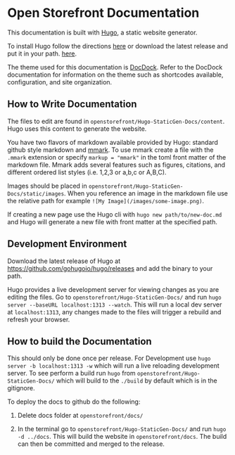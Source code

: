 # Open Storefront Documentation

This documentation is built with [Hugo](https://gohugo.io), a static website generator.

To install Hugo follow the directions [here](https://gohugo.io/getting-started/installing/) or download the latest release and put it in your path. [here](https://github.com/gohugoio/hugo/releases).

The theme used for this documentation is [DocDock](http://docdock.netlify.com). Refer to the DocDock documentation for information on the theme such as shortcodes available, configuration, and site organization.

## How to Write Documentation

The files to edit are found in `openstorefront/Hugo-StaticGen-Docs/content`. Hugo uses this content to generate the website.

You have two flavors of markdown available provided by Hugo: standard github style markdown and [mmark](https://github.com/miekg/mmark/wiki/Syntax). To use mmark create a file with the `.mmark` extension or specify `markup = "mmark"` in the toml front matter of the markdown file. Mmark adds several features such as figures, citations, and different ordered list styles (i.e. 1,2,3 or a,b,c or A,B,C).

Images should be placed in `openstorefront/Hugo-StaticGen-Docs/static/images`. When you reference an image in the markdown file use the relative path for example `![My Image](/images/some-image.png)`.

If creating a new page use the Hugo cli with `hugo new path/to/new-doc.md` and Hugo will generate a new file with front matter at the specified path.

## Development Environment

Download the latest release of Hugo at https://github.com/gohugoio/hugo/releases and add the binary to your path.

Hugo provides a live development server for viewing changes as you are editing the files. Go to `openstorefront/Hugo-StaticGen-Docs/` and run `hugo server --baseURL localhost:1313 --watch`. This will run a local dev server at `localhost:1313`, any changes made to the files will trigger a rebuild and refresh your browser.

## How to build the Documentation

This should only be done once per release.  For Development use `hugo server -b localhost:1313 -w` which will run a live reloading development server. To see perform a build run `hugo` from `openstorefront/Hugo-StaticGen-Docs/` which will build to the `./build` by default which is in the gitignore.

To deploy the docs to github do the following:

1. Delete docs folder at `openstorefront/docs/`

2. In the terminal go to `openstorefront/Hugo-StaticGen-Docs/` and run `hugo -d ../docs`. This will build the website in `openstorefront/docs`. The build can then be committed and merged to the release.
